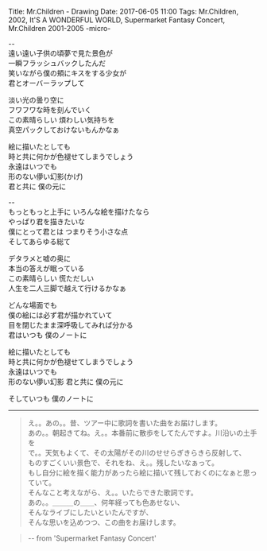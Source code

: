 Title: Mr.Children - Drawing
Date: 2017-06-05 11:00
Tags: Mr.Children, 2002, It'S A WONDERFUL WORLD, Supermarket Fantasy Concert, Mr.Children 2001-2005 -micro-


--  
遠い遠い子供の頃夢で見た景色が  
一瞬フラッシュバックしたんだ  
笑いながら僕の頬にキスをする少女が  
君とオーバーラップして  
  
淡い光の曇り空に  
フワフワな時を刻んでいく  
この素晴らしい 煩わしい気持ちを  
真空パックしておけないもんかなぁ  
  
絵に描いたとしても  
時と共に何かが色褪せてしまうでしょう  
永遠はいつでも  
形のない儚い幻影(かげ)  
君と共に 僕の元に  
  
--  
もっともっと上手に いろんな絵を描けたなら  
やっぱり君を描きたいな  
僕にとって君とは つまりそう小さな点  
そしてあらゆる総て  
  
デタラメと嘘の奥に  
本当の答えが眠っている  
この素晴らしい 慌ただしい  
人生を二人三脚で越えて行けるかなぁ  
  
どんな場面でも  
僕の絵には必ず君が描かれていて  
目を閉じたまま深呼吸してみれば分かる  
君はいつも 僕のノートに  
  
絵に描いたとしても  
時と共に何かが色褪せてしまうでしょう  
永遠はいつでも  
形のない儚い幻影
君と共に 僕の元に
  
そしていつも 僕のノートに  

---


> え。。あの。。昔、ツアー中に歌詞を書いた曲をお届けします。  
あの。。朝起きてね。え。。本番前に散歩をしてたんですよ。川沿いの土手を  
で。。天気もよくて、その太陽がその川のせせらぎきらきら反射して、  
ものすごくいい景色で、それをね、え。。残したいなぁって。  
もし自分に絵を描く能力があったら絵に描いて残しておくのになぁと思っていて。  
そんなこと考えながら、え。。いたらできた歌詞です。  
あの。。＿＿＿の＿＿、何年経っても色あせない、  
そんなライブにしたいといたんですが、  
そんな思いを込めつつ、この曲をお届けします。  

> -- from 'Supermarket Fantasy Concert'
